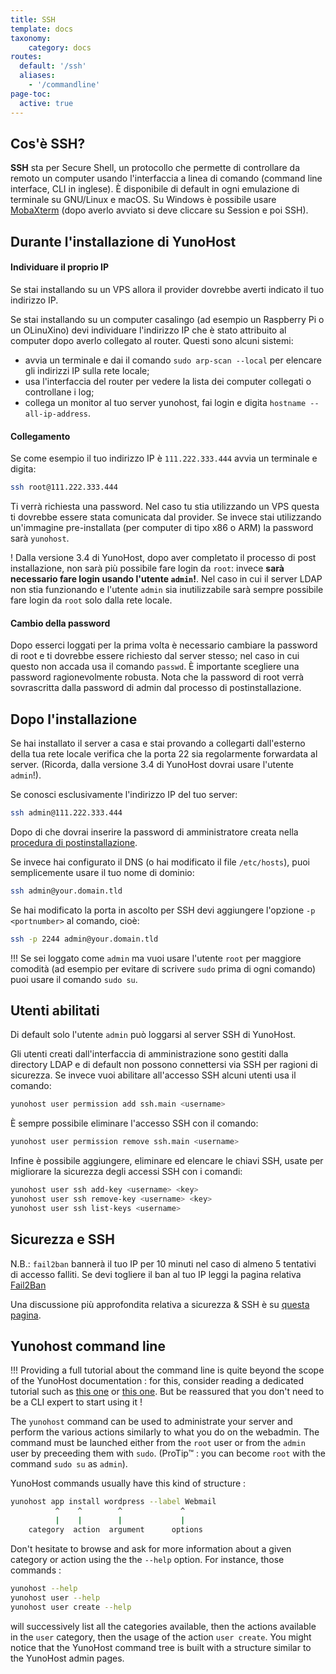 ```yaml
---
title: SSH
template: docs
taxonomy:
    category: docs
routes:
  default: '/ssh'
  aliases:
    - '/commandline'
page-toc:
  active: true
---
```


## Cos'è SSH?

**SSH** sta per Secure Shell, un protocollo che permette di controllare da remoto un computer usando l'interfaccia a linea di comando (command line interface, CLI in inglese). È disponibile di default in ogni emulazione di terminale su GNU/Linux e macOS. Su Windows è possibile usare [MobaXterm](https://mobaxterm.mobatek.net/download-home-edition.html) (dopo averlo avviato si deve cliccare su Session e poi SSH).

## Durante l'installazione di YunoHost

#### Individuare il proprio IP

Se stai installando su un VPS allora il provider dovrebbe averti indicato il tuo indirizzo IP.

Se stai installando su un computer casalingo (ad esempio un Raspberry Pi o un OLinuXino) devi individuare l'indirizzo IP che è stato attribuito al computer dopo averlo collegato al router. Questi sono alcuni sistemi:
- avvia un terminale e dai il comando `sudo arp-scan --local` per elencare gli indirizzi IP sulla rete locale;
- usa l'interfaccia del router per vedere la lista dei computer collegati o controllane i log;
- collega un monitor al tuo server yunohost, fai login e digita `hostname --all-ip-address`.

#### Collegamento

Se come esempio il tuo indirizzo IP è `111.222.333.444` avvia un terminale e digita:

```bash
ssh root@111.222.333.444
```

Ti verrà richiesta una password. Nel caso tu stia utilizzando un VPS questa ti dovrebbe essere stata comunicata dal provider. Se invece stai utilizzando un'immagine pre-installata (per computer di tipo x86 o ARM) la password sarà `yunohost`.

! Dalla versione 3.4 di YunoHost, dopo aver completato il processo di post installazione, non sarà più possibile fare login da `root`: invece **sarà necessario fare login usando l'utente `admin`!**. Nel caso in cui il server LDAP non stia funzionando e l'utente `admin` sia inutilizzabile sarà sempre possibile fare login da `root` solo dalla rete locale.

#### Cambio della password

Dopo esserci loggati per la prima volta è necessario cambiare la password di root e ti dovrebbe essere richiesto dal server stesso; nel caso in cui questo non accada usa il comando `passwd`. È importante scegliere una password ragionevolmente robusta. Nota che la password di root verrà sovrascritta dalla password di admin dal processo di postinstallazione.

## Dopo l'installazione

Se hai installato il server a casa e stai provando a collegarti dall'esterno della tua rete locale verifica che la porta 22 sia regolarmente forwardata al server. (Ricorda, dalla versione 3.4 di YunoHost dovrai usare l'utente `admin`!).

Se conosci esclusivamente l'indirizzo IP del tuo server:

```bash
ssh admin@111.222.333.444
```

Dopo di che dovrai inserire la password di amministratore creata nella [procedura di postinstallazione](/postinstall).

Se invece hai configurato il DNS (o hai modificato il file `/etc/hosts`), puoi semplicemente usare il tuo nome di dominio:

```bash
ssh admin@your.domain.tld
```

Se hai modificato la porta in ascolto per SSH devi aggiungere l'opzione `-p <portnumber>` al comando, cioè:

```bash
ssh -p 2244 admin@your.domain.tld
```

!!! Se sei loggato come `admin` ma vuoi usare l'utente `root` per maggiore comodità (ad esempio per evitare di scrivere `sudo` prima di ogni comando) puoi usare il comando `sudo su`.

## Utenti abilitati

Di default solo l'utente `admin` può loggarsi al server SSH di YunoHost.

Gli utenti creati dall'interfaccia di amministrazione sono gestiti dalla directory LDAP e di default non possono connettersi via SSH per ragioni di sicurezza. Se invece vuoi abilitare all'accesso SSH alcuni utenti usa il comando:

```bash
yunohost user permission add ssh.main <username>
```

È sempre possibile eliminare l'accesso SSH con il comando:

```bash
yunohost user permission remove ssh.main <username>
```

Infine è possibile aggiungere, eliminare ed elencare le chiavi SSH, usate per migliorare la sicurezza degli accessi SSH con i comandi:

```bash
yunohost user ssh add-key <username> <key>
yunohost user ssh remove-key <username> <key>
yunohost user ssh list-keys <username>
```

## Sicurezza e SSH

N.B.: `fail2ban` bannerà il tuo IP per 10 minuti nel caso di almeno 5 tentativi di accesso falliti. Se devi togliere il ban al tuo IP leggi la pagina relativa [Fail2Ban](/fail2ban)

Una discussione più approfondita relativa a sicurezza & SSH è su [questa pagina](/security).

## Yunohost command line

!!! Providing a full tutorial about the command line is quite beyond the scope of the YunoHost documentation : for this, consider reading a dedicated tutorial such as [this one](https://ryanstutorials.net/linuxtutorial/) or [this one](http://linuxcommand.org/). But be reassured that you don't need to be a CLI expert to start using it !

The `yunohost` command can be used to administrate your server and perform the various actions similarly to what you do on the webadmin. The command must be launched either from the `root` user or from the `admin` user by preceeding them with `sudo`. (ProTip™ : you can become `root` with the command `sudo su` as `admin`).

YunoHost commands usually have this kind of structure : 

```bash
yunohost app install wordpress --label Webmail
          ^    ^        ^             ^
          |    |        |             |
    category  action  argument      options
```

Don't hesitate to browse and ask for more information about a given category or action using the the `--help` option. For instance, those commands : 

```bash
yunohost --help
yunohost user --help
yunohost user create --help
```

will successively list all the categories available, then the actions available in the `user` category, then the usage of the action `user create`. You might notice that the YunoHost command tree is built with a structure similar to the YunoHost admin pages.
